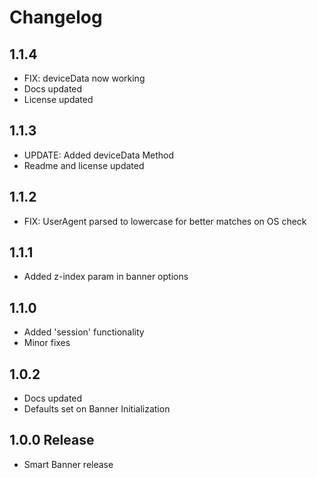 # Changelog


## 1.1.4
- FIX: deviceData now working
- Docs updated
- License updated

## 1.1.3
- UPDATE: Added deviceData Method
- Readme and license updated

## 1.1.2
- FIX: UserAgent parsed to lowercase for better matches on OS check

## 1.1.1
- Added z-index param in banner options

## 1.1.0
- Added 'session' functionality
- Minor fixes

## 1.0.2
- Docs updated
- Defaults set on Banner Initialization

## 1.0.0 Release
- Smart Banner release